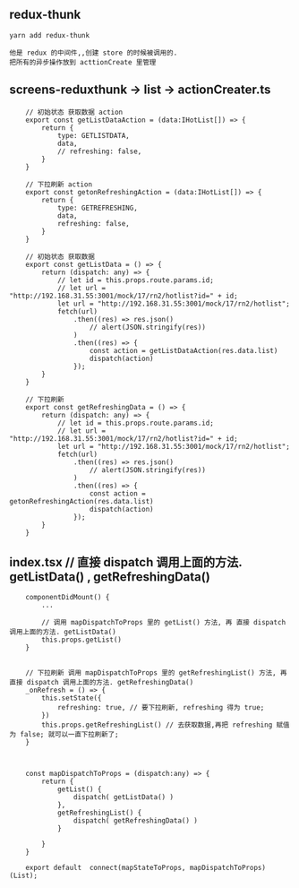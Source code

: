 ##  redux-thunk

    yarn add redux-thunk

    他是 redux 的中间件,,创建 store 的时候被调用的.
    把所有的异步操作放到 acttionCreate 里管理


##  screens-reduxthunk -> list -> actionCreater.ts
        // 初始状态 获取数据 action
        export const getListDataAction = (data:IHotList[]) => {
            return {
                type: GETLISTDATA,
                data,
                // refreshing: false,
            }
        }

        // 下拉刷新 action
        export const getonRefreshingAction = (data:IHotList[]) => {
            return {
                type: GETREFRESHING,
                data,
                refreshing: false,
            }
        }

        // 初始状态 获取数据
        export const getListData = () => {
            return (dispatch: any) => {
                // let id = this.props.route.params.id;
                // let url = "http://192.168.31.55:3001/mock/17/rn2/hotlist?id=" + id;
                let url = "http://192.168.31.55:3001/mock/17/rn2/hotlist";
                fetch(url)
                    .then((res) => res.json()
                        // alert(JSON.stringify(res))
                    )
                    .then((res) => {
                        const action = getListDataAction(res.data.list)
                        dispatch(action)
                    });
            }
        }

        // 下拉刷新
        export const getRefreshingData = () => {
            return (dispatch: any) => {
                // let id = this.props.route.params.id;
                // let url = "http://192.168.31.55:3001/mock/17/rn2/hotlist?id=" + id;
                let url = "http://192.168.31.55:3001/mock/17/rn2/hotlist";
                fetch(url)
                    .then((res) => res.json()
                        // alert(JSON.stringify(res))
                    )
                    .then((res) => {
                        const action = getonRefreshingAction(res.data.list)
                        dispatch(action)
                    });
            }
        }
##  index.tsx    // 直接 dispatch 调用上面的方法. getListData() , getRefreshingData()

        componentDidMount() {
            ...

            // 调用 mapDispatchToProps 里的 getList() 方法, 再 直接 dispatch 调用上面的方法. getListData()
            this.props.getList()
        }


        // 下拉刷新 调用 mapDispatchToProps 里的 getRefreshingList() 方法, 再 直接 dispatch 调用上面的方法. getRefreshingData()
        _onRefresh = () => {
            this.setState({
                refreshing: true, // 要下拉刷新, refreshing 得为 true;
            })
            this.props.getRefreshingList() // 去获取数据,再把 refreshing 赋值为 false; 就可以一直下拉刷新了;
        }



        const mapDispatchToProps = (dispatch:any) => {
            return {
                getList() {
                    dispatch( getListData() )
                },
                getRefreshingList() {
                    dispatch( getRefreshingData() )
                }

            }
        }

        export default  connect(mapStateToProps, mapDispatchToProps)(List);